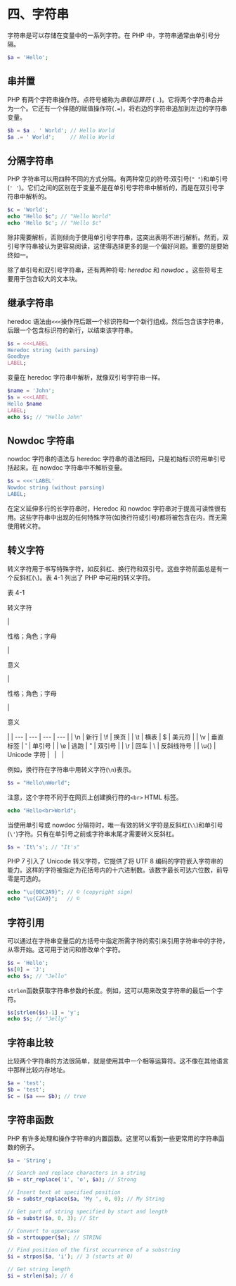 # 四、字符串

字符串是可以存储在变量中的一系列字符。在 PHP 中，字符串通常由单引号分隔。

```php
$a = 'Hello';

```

## 串并置

PHP 有两个字符串操作符。点符号被称为*串联运算符* ( `.`)。它将两个字符串合并为一个。它还有一个伴随的赋值操作符(`.=`)，将右边的字符串追加到左边的字符串变量。

```php
$b = $a . ' World'; // Hello World
$a .= ' World';     // Hello World

```

## 分隔字符串

PHP 字符串可以用四种不同的方式分隔。有两种常见的符号:双引号(`" "`)和单引号(`' '`)。它们之间的区别在于变量不是在单引号字符串中解析的，而是在双引号字符串中解析的。

```php
$c = 'World';
echo "Hello $c"; // "Hello World"
echo 'Hello $c'; // "Hello $c"

```

除非需要解析，否则倾向于使用单引号字符串，这突出表明不进行解析。然而，双引号字符串被认为更容易阅读，这使得选择更多的是一个偏好问题。重要的是要始终如一。

除了单引号和双引号字符串，还有两种符号: *heredoc* 和 *nowdoc* 。这些符号主要用于包含较大的文本块。

## 继承字符串

heredoc 语法由`<<<`操作符后跟一个标识符和一个新行组成。然后包含该字符串，后跟一个包含标识符的新行，以结束该字符串。

```php
$s = <<<LABEL
Heredoc string (with parsing)
Goodbye
LABEL;

```

变量在 heredoc 字符串中解析，就像双引号字符串一样。

```php
$name = 'John';
$s = <<<LABEL
Hello $name
LABEL;
echo $s; // "Hello John"

```

## Nowdoc 字符串

nowdoc 字符串的语法与 heredoc 字符串的语法相同，只是初始标识符用单引号括起来。在 nowdoc 字符串中不解析变量。

```php
$s = <<<'LABEL'
Nowdoc string (without parsing)
LABEL;

```

在定义延伸多行的长字符串时，Heredoc 和 nowdoc 字符串对于提高可读性很有用。这些字符串中出现的任何特殊字符(如换行符或引号)都将被包含在内，而无需使用转义符。

## 转义字符

转义字符用于书写特殊字符，如反斜杠、换行符和双引号。这些字符前面总是有一个反斜杠(`\`)。表 4-1 列出了 PHP 中可用的转义字符。

表 4-1

转义字符

<colgroup><col class="tcol1 align-left"> <col class="tcol2 align-left"> <col class="tcol3 align-left"> <col class="tcol4 align-left"></colgroup> 
| 

性格；角色；字母

 | 

意义

 | 

性格；角色；字母

 | 

意义

 |
| --- | --- | --- | --- |
| \n | 新行 | \f | 换页 |
| \t | 横表 | \$ | 美元符 |
| \v | 垂直标签 | \' | 单引号 |
| \e | 逃跑 | \" | 双引号 |
| \r | 回车 | \\ | 反斜线符号 |
| \u{} | Unicode 字符 |   |   |

例如，换行符在字符串中用转义字符(`\n`)表示。

```php
$s = "Hello\nWorld";

```

注意，这个字符不同于在网页上创建换行符的`<br>` HTML 标签。

```php
echo "Hello<br>World";

```

当使用单引号或 nowdoc 分隔符时，唯一有效的转义字符是反斜杠(`\\`)和单引号(`\'`)字符。只有在单引号之前或字符串末尾才需要转义反斜杠。

```php
$s = 'It\'s'; // "It's"

```

PHP 7 引入了 Unicode 转义字符，它提供了将 UTF 8 编码的字符嵌入字符串的能力。这样的字符被指定为花括号内的十六进制数。该数字最长可达六位数，前导零是可选的。

```php
echo "\u{00C2A9}"; // © (copyright sign)
echo "\u{C2A9}";   // ©

```

## 字符引用

可以通过在字符串变量后的方括号中指定所需字符的索引来引用字符串中的字符，从零开始。这可用于访问和修改单个字符。

```php
$s = 'Hello';
$s[0] = 'J';
echo $s; // "Jello"

```

`strlen`函数获取字符串参数的长度。例如，这可以用来改变字符串的最后一个字符。

```php
$s[strlen($s)-1] = 'y';
echo $s; // "Jelly"

```

## 字符串比较

比较两个字符串的方法很简单，就是使用其中一个相等运算符。这不像在其他语言中那样比较内存地址。

```php
$a = 'test';
$b = 'test';
$c = ($a === $b); // true

```

## 字符串函数

PHP 有许多处理和操作字符串的内置函数。这里可以看到一些更常用的字符串函数的例子。

```php
$a = 'String';

// Search and replace characters in a string
$b = str_replace('i', 'o', $a); // Strong

// Insert text at specified position
$b = substr_replace($a, 'My ', 0, 0); // My String

// Get part of string specified by start and length
$b = substr($a, 0, 3); // Str

// Convert to uppercase
$b = strtoupper($a); // STRING

// Find position of the first occurrence of a substring
$i = strpos($a, 'i'); // 3 (starts at 0)

// Get string length
$i = strlen($a); // 6

```